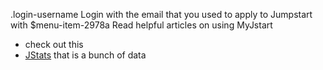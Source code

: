 .login-username 
  Login with the email that you used to apply to Jumpstart with
$menu-item-2978a 
  Read helpful articles on using MyJstart
  * check out this
  * [JStats](httpsjstats.jstart.org)
    that is a bunch of data